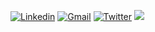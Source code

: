 
[![Linkedin](https://img.shields.io/badge/-LinkedIn-blue?style=flat&logo=Linkedin&logoColor=white)](https://www.linkedin.com/in/elsheikh-mustafa/)
[![Gmail](https://img.shields.io/badge/-Gmail-c14438?style=flat&logo=Gmail&logoColor=white)](mailto:fadlmms@gmail.com)
[![Twitter](https://img.shields.io/badge/-Twitter-blue?style=flat&logo=Twitter&logoColor=white)](https://twitter.com/fadlmms)
![](https://komarev.com/ghpvc/?username=fadlmms&color=blue&style=flat-square&label=Profile+visitors)

